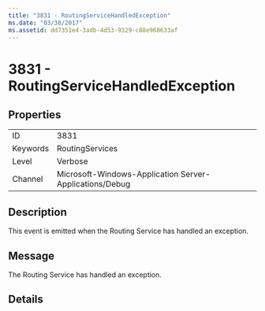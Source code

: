 ```yaml
---
title: "3831 - RoutingServiceHandledException"
ms.date: "03/30/2017"
ms.assetid: dd7351e4-3adb-4d53-9329-c88e968633af
---
```

# 3831 - RoutingServiceHandledException

## Properties  
  
|||  
|-|-|  
|ID|3831|  
|Keywords|RoutingServices|  
|Level|Verbose|  
|Channel|Microsoft-Windows-Application Server-Applications/Debug|  
  
## Description  

 This event is emitted when the Routing Service has handled an exception.  
  
## Message  

 The Routing Service has handled an exception.  
  
## Details
